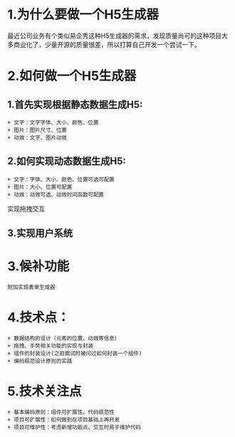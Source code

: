 # 1.为什么要做一个H5生成器
最近公司业务有个类似易企秀这种H5生成器的需求，发现质量尚可的这种项目大多商业化了，少量开源的质量很差，所以打算自己开发一个尝试一下。

# 2.如何做一个H5生成器
## 1.首先实现根据静态数据生成H5:
    + 文字：文字字体、大小、颜色、位置
    + 图片：图片尺寸、位置
    + 动效：文字、图片动效
## 2.如何实现动态数据生成H5:
    + 文字：字体、大小、颜色、位置可选可配置
    + 图片：大小、位置可配置
    + 动效：动效可选、动效时间函数可配置
实现拖拽交互

## 3.实现用户系统

# 3.候补功能
    附加实现表单生成器

# 4.技术点：
    + 数据结构的设计（元素的位置、动效等信息）
    + 拖拽、手势相关功能的实现与封装
    + 组件的封装设计(之前面试时被问过如何封装一个组件)
    + 编码规范设计原则的实践

# 5.技术关注点
    + 基本编码原则：组件可扩展性、代码规范性
    + 项目可扩展性：如何做到在项目基础上再开发
    + 项目可维护性：考虑新增功能点、交互时易于维护代码